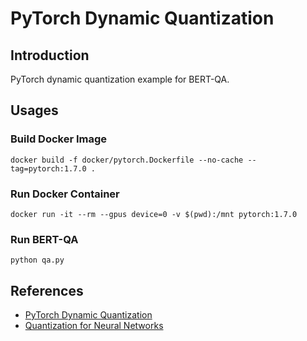 # PyTorch Dynamic Quantization

## Introduction

PyTorch dynamic quantization example for BERT-QA.

## Usages

### Build Docker Image

```
docker build -f docker/pytorch.Dockerfile --no-cache --tag=pytorch:1.7.0 .
```

### Run Docker Container

```
docker run -it --rm --gpus device=0 -v $(pwd):/mnt pytorch:1.7.0
```

### Run BERT-QA

```
python qa.py
```

## References

* [PyTorch Dynamic Quantization](https://leimao.github.io/blog/PyTorch-Dynamic-Quantization/)
* [Quantization for Neural Networks](https://leimao.github.io/article/Neural-Networks-Quantization/)